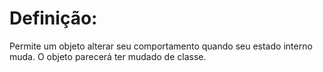 # Definição: 
Permite um objeto alterar seu comportamento quando seu estado interno muda. O objeto parecerá ter mudado de classe.